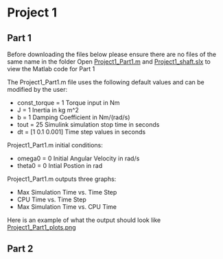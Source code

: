 # Project 1
## Part 1

Before downloading the files below please ensure there are no files of the same name in the folder 
Open [Project1_Part1.m](Project1_Part1.m) and [Project1_shaft.slx](Project1_shaft.slx) to view the Matlab code for Part 1

The Project1_Part1.m file uses the following default values and can be modified by the user:
- const_torque = 1    Torque input in Nm
- J = 1               Inertia in kg m^2
- b = 1               Damping Coefficient in Nm/(rad/s)
- tout = 25           Simulink simulation stop time in seconds
- dt = [1 0.1 0.001]  Time step values in seconds

Project1_Part1.m initial conditions:
- omega0 = 0         Initial Angular Velocity in rad/s
- theta0 = 0         Intial Postion in rad

Project1_Part1.m outputs three graphs:
- Max Simulation Time vs. Time Step
- CPU Time vs. Time Step
- Max Simulation Time vs. CPU Time
  
Here is an example of what the output should look like
[Project1_Part1_plots.png](Project1_Part1_plots.png)

## Part 2


